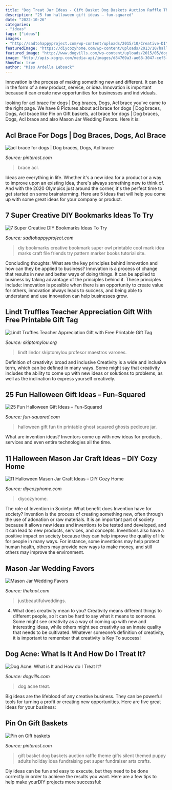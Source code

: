 ```yaml
---
title: "Dog Treat Jar Ideas - Gift Basket Dog Baskets Auction Raffle Theme Gifts Silent Themed Puppy Adults Holiday Idea Fundraising Pet Super Fundraiser Arts Crafts"
description: "25 fun halloween gift ideas – fun-squared"
date: "2022-10-26"
categories:
- "ideas"
tags: ["ideas"]
images:
- "http://sadtohappyproject.com/wp-content/uploads/2015/10/Creative-DIY-Bookmarks-Ideas.jpg"
featuredImage: "https://diycozyhome.com/wp-content/uploads/2013/10/halloween-mason-jar-crafts.jpg"
featured_image: "http://www.dogvills.com/wp-content/uploads/2015/05/dog-acne-fb.jpg"
image: "http://apis.xogrp.com/media-api/images/d84769a3-ae68-3047-cef5-feb2489896ad~rs_729.h"
ShowToc: true
author: "Miss Ardella Lebsack"
---
```



Innovation is the process of making something new and different. It can be in the form of a new product, service, or idea. Innovation is important because it can create new opportunities for businesses and individuals.

	

		
looking for acl brace for dogs | Dog braces, Dogs, Acl brace you've came to the right page. We have 8 Pictures about acl brace for dogs | Dog braces, Dogs, Acl brace like Pin on Gift baskets, acl brace for dogs | Dog braces, Dogs, Acl brace and also Mason Jar Wedding Favors. Here it is:
		
    
## Acl Brace For Dogs | Dog Braces, Dogs, Acl Brace

<img loading=lazy src="https://i.pinimg.com/736x/66/8d/f0/668df0cf4d32a3c954d408af9234302c.jpg" onerror="this.onerror=null;this.src='https://tse2.mm.bing.net/th?id=OIP.PhWx3-dFGBq9o_zGOvjd3wHaHa&amp;pid=15.1';" alt="acl brace for dogs | Dog braces, Dogs, Acl brace">

_Source: pinterest.com_

>brace acl. 

	

Ideas are everything in life. Whether it's a new idea for a product or a way to improve upon an existing idea, there's always something new to think of. And with the 2020 Olympics just around the corner, it's the perfect time to get started on some brainstorming. Here are 5 ideas that will help you come up with some great ideas for your company or product.

    
## 7 Super Creative DIY Bookmarks Ideas To Try

<img loading=lazy src="http://sadtohappyproject.com/wp-content/uploads/2015/10/Creative-DIY-Bookmarks-Ideas.jpg" onerror="this.onerror=null;this.src='https://tse3.mm.bing.net/th?id=OIP.jUBTVI_iexJgiIdF0YymbQHaKX&amp;pid=15.1';" alt="7 Super Creative DIY Bookmarks Ideas To Try">

_Source: sadtohappyproject.com_

>diy bookmarks creative bookmark super owl printable cool mark idea marks craft file friends try pattern marker books tutorial site. 

	

Concluding thoughts: What are the key principles behind innovation and how can they be applied to business?
Innovation is a process of change that results in new and better ways of doing things. It can be applied to business by taking advantage of the principles behind it. These principles include: innovation is possible when there is an opportunity to create value for others, innovation always leads to success, and being able to understand and use innovation can help businesses grow.

    
## Lindt Truffles Teacher Appreciation Gift With Free Printable Gift Tag

<img loading=lazy src="https://www.skiptomylou.org/wp-content/uploads/2016/04/Lindt-Truffles-Teacher-Appreciation-Gift-4v2.jpg" onerror="this.onerror=null;this.src='https://tse1.mm.bing.net/th?id=OIP.HHvWELA-HgHkt3DEf8wRsgHaLH&amp;pid=15.1';" alt="Lindt Truffles Teacher Appreciation Gift with Free Printable Gift Tag">

_Source: skiptomylou.org_

>lindt lindor skiptomylou profesor maestros varones. 

	

Definition of creativity: broad and inclusive
Creativity is a wide and inclusive term, which can be defined in many ways. Some might say that creativity includes the ability to come up with new ideas or solutions to problems, as well as the inclination to express yourself creatively.

    
## 25 Fun Halloween Gift Ideas – Fun-Squared

<img loading=lazy src="http://fun-squared.com/wp-content/uploads/2016/09/Tin-Can-Ghost-with-Free-Printable-gingersnapcrafts-halloween.png" onerror="this.onerror=null;this.src='https://tse1.mm.bing.net/th?id=OIP.Ems_i3I3fA5Lr85oRAildwHaLH&amp;pid=15.1';" alt="25 Fun Halloween Gift Ideas – Fun-Squared">

_Source: fun-squared.com_

>halloween gift fun tin printable ghost squared ghosts pedicure jar. 

	

What are invention ideas?
Inventors come up with new ideas for products, services and even entire technologies all the time.

    
## 11 Halloween Mason Jar Craft Ideas – DIY Cozy Home

<img loading=lazy src="https://diycozyhome.com/wp-content/uploads/2013/10/halloween-mason-jar-crafts.jpg" onerror="this.onerror=null;this.src='https://tse4.mm.bing.net/th?id=OIP.jvl155YE4FjJvX914T9zUQHaKj&amp;pid=15.1';" alt="11 Halloween Mason Jar Craft Ideas – DIY Cozy Home">

_Source: diycozyhome.com_

>diycozyhome. 

	

The role of Invention in Society: What benefit does Invention have for society?
Invention is the process of creating something new, often through the use of adonation or raw materials. It is an important part of society because it allows new ideas and inventions to be tested and developed, and it can lead to new products, services, and concepts. Inventions also have a positive impact on society because they can help improve the quality of life for people in many ways. For instance, some inventions may help protect human health, others may provide new ways to make money, and still others may improve the environment.

    
## Mason Jar Wedding Favors

<img loading=lazy src="http://apis.xogrp.com/media-api/images/d84769a3-ae68-3047-cef5-feb2489896ad~rs_729.h" onerror="this.onerror=null;this.src='https://tse3.mm.bing.net/th?id=OIP.hf-M6anW1SZ3pg4Kv9exGwHaLG&amp;pid=15.1';" alt="Mason Jar Wedding Favors">

_Source: theknot.com_

>justbeautifulweddings. 

	

4. What does creativity mean to you?
Creativity means different things to different people, so it can be hard to say what it means to someone. Some might see creativity as a way of coming up with new and interesting ideas, while others might see creativity as an innate quality that needs to be cultivated. Whatever someone’s definition of creativity, it is important to remember that creativity is Key To success!

    
## Dog Acne: What Is It And How Do I Treat It?

<img loading=lazy src="http://www.dogvills.com/wp-content/uploads/2015/05/dog-acne-fb.jpg" onerror="this.onerror=null;this.src='https://tse4.mm.bing.net/th?id=OIP.JiVRQKTNERsRfokM2X4fDgHaFo&amp;pid=15.1';" alt="Dog Acne: What is It and How do I Treat It?">

_Source: dogvills.com_

>dog acne treat. 

	

Big ideas are the lifeblood of any creative business. They can be powerful tools for turning a profit or creating new opportunities. Here are five great ideas for your business:

    
## Pin On Gift Baskets

<img loading=lazy src="https://i.pinimg.com/736x/90/1f/ff/901fffe10534352f756b5d981aa41bc4.jpg" onerror="this.onerror=null;this.src='https://tse4.mm.bing.net/th?id=OIP.OH6c2ps_z8D1Lo6mqAEv7AHaJ4&amp;pid=15.1';" alt="Pin on Gift baskets">

_Source: pinterest.com_

>gift basket dog baskets auction raffle theme gifts silent themed puppy adults holiday idea fundraising pet super fundraiser arts crafts. 

	

Diy ideas can be fun and easy to execute, but they need to be done correctly in order to achieve the results you want. Here are a few tips to help make yourDIY projects more successful:

